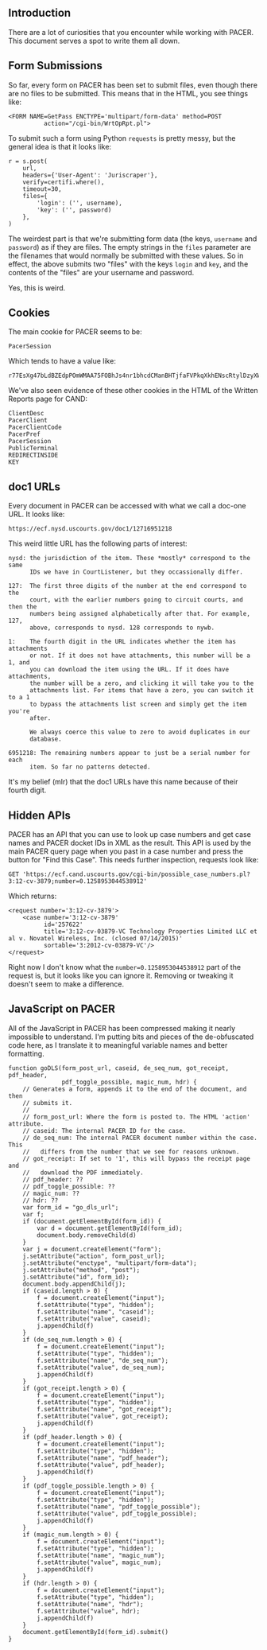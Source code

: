 ## Introduction

There are a lot of curiosities that you encounter while working with PACER. This document serves a spot to write them all down. 


## Form Submissions

So far, every form on PACER has been set to submit files, even though there are no files to be submitted. This means that in the HTML, you see things like:

    <FORM NAME=GetPass ENCTYPE='multipart/form-data' method=POST
              action="/cgi-bin/WrtOpRpt.pl">
 
To submit such a form using Python `requests` is pretty messy, but the general idea is that it looks like:

    r = s.post(
        url,
        headers={'User-Agent': 'Juriscraper'},
        verify=certifi.where(),
        timeout=30,
        files={
            'login': ('', username),
            'key': ('', password)
        },
    )
    
The weirdest part is that we're submitting form data (the keys, `username` and `password`) as if they are files. The empty strings in the `files` parameter are the filenames that would normally be submitted with these values. So in effect, the above submits two "files" with the keys `login` and `key`, and the contents of the "files" are your username and password.

Yes, this is weird.


## Cookies

The main cookie for PACER seems to be:

    PacerSession
    
Which tends to have a value like:

    r77EsXg47bLdBZEdpPOmWMAA75FOBhJs4nr1bhcdCManBHTjfaFVPkqXkhENscRtylDzyXW2xnsVZrh6ZNljiaqQaZ0P86yzusAjT7naq9OhyQwDWvLCP0a5BAZ87T1C

We've also seen evidence of these other cookies in the HTML of the Written Reports page for CAND:

    ClientDesc
    PacerClient
    PacerClientCode
    PacerPref
    PacerSession
    PublicTerminal
    REDIRECTINSIDE
    KEY


## doc1 URLs

Every document in PACER can be accessed with what we call a doc-one URL. It looks like:

    https://ecf.nysd.uscourts.gov/doc1/12716951218
    
This weird little URL has the following parts of interest:

    nysd: the jurisdiction of the item. These *mostly* correspond to the same 
          IDs we have in CourtListener, but they occassionally differ.
    
    127:  The first three digits of the number at the end correspond to the 
          court, with the earlier numbers going to circuit courts, and then the
          numbers being assigned alphabetically after that. For example, 127,
          above, corresponds to nysd. 128 corresponds to nywb.
    
    1:    The fourth digit in the URL indicates whether the item has attachments 
          or not. If it does not have attachments, this number will be a 1, and 
          you can download the item using the URL. If it does have attachments, 
          the number will be a zero, and clicking it will take you to the 
          attachments list. For items that have a zero, you can switch it to a 1 
          to bypass the attachments list screen and simply get the item you're 
          after.
          
          We always coerce this value to zero to avoid duplicates in our
          database.
          
    6951218: The remaining numbers appear to just be a serial number for each 
          item. So far no patterns detected.

It's my belief (mlr) that the doc1 URLs have this name because of their fourth 
digit.


## Hidden APIs

PACER has an API that you can use to look up case numbers and get case names and PACER docket IDs in XML as the result. This API is used by the main PACER query page when you past in a case number and press the button for "Find this Case". This needs further inspection, requests look like:

    GET 'https://ecf.cand.uscourts.gov/cgi-bin/possible_case_numbers.pl?3:12-cv-3879;number=0.1258953044538912'
    
Which returns:

    <request number='3:12-cv-3879'>
        <case number='3:12-cv-3879' 
              id='257622' 
              title='3:12-cv-03879-VC Technology Properties Limited LLC et al v. Novatel Wireless, Inc. (closed 07/14/2015)' 
              sortable='3:2012-cv-03879-VC'/>
    </request>

Right now I don't know what the `number=0.1258953044538912` part of the request is, but it looks like you can ignore it. Removing or tweaking it doesn't seem to make a difference.


## JavaScript on PACER

All of the JavaScript in PACER has been compressed making it nearly impossible to understand. I'm putting bits and pieces of the de-obfuscated code here, as I translate it to meaningful variable names and better formatting.

    function goDLS(form_post_url, caseid, de_seq_num, got_receipt, pdf_header,
                   pdf_toggle_possible, magic_num, hdr) {
        // Generates a form, appends it to the end of the document, and then
        // submits it.
        //
        // form_post_url: Where the form is posted to. The HTML 'action' attribute.
        // caseid: The internal PACER ID for the case.
        // de_seq_num: The internal PACER document number within the case. This
        //   differs from the number that we see for reasons unknown.
        // got_receipt: If set to '1', this will bypass the receipt page and
        //   download the PDF immediately.
        // pdf_header: ??
        // pdf_toggle_possible: ??
        // magic_num: ??
        // hdr: ??
        var form_id = "go_dls_url";
        var f;
        if (document.getElementById(form_id)) {
            var d = document.getElementById(form_id);
            document.body.removeChild(d)
        }
        var j = document.createElement("form");
        j.setAttribute("action", form_post_url);
        j.setAttribute("enctype", "multipart/form-data");
        j.setAttribute("method", "post");
        j.setAttribute("id", form_id);
        document.body.appendChild(j);
        if (caseid.length > 0) {
            f = document.createElement("input");
            f.setAttribute("type", "hidden");
            f.setAttribute("name", "caseid");
            f.setAttribute("value", caseid);
            j.appendChild(f)
        }
        if (de_seq_num.length > 0) {
            f = document.createElement("input");
            f.setAttribute("type", "hidden");
            f.setAttribute("name", "de_seq_num");
            f.setAttribute("value", de_seq_num);
            j.appendChild(f)
        }
        if (got_receipt.length > 0) {
            f = document.createElement("input");
            f.setAttribute("type", "hidden");
            f.setAttribute("name", "got_receipt");
            f.setAttribute("value", got_receipt);
            j.appendChild(f)
        }
        if (pdf_header.length > 0) {
            f = document.createElement("input");
            f.setAttribute("type", "hidden");
            f.setAttribute("name", "pdf_header");
            f.setAttribute("value", pdf_header);
            j.appendChild(f)
        }
        if (pdf_toggle_possible.length > 0) {
            f = document.createElement("input");
            f.setAttribute("type", "hidden");
            f.setAttribute("name", "pdf_toggle_possible");
            f.setAttribute("value", pdf_toggle_possible);
            j.appendChild(f)
        }
        if (magic_num.length > 0) {
            f = document.createElement("input");
            f.setAttribute("type", "hidden");
            f.setAttribute("name", "magic_num");
            f.setAttribute("value", magic_num);
            j.appendChild(f)
        }
        if (hdr.length > 0) {
            f = document.createElement("input");
            f.setAttribute("type", "hidden");
            f.setAttribute("name", "hdr");
            f.setAttribute("value", hdr);
            j.appendChild(f)
        }
        document.getElementById(form_id).submit()
    }

